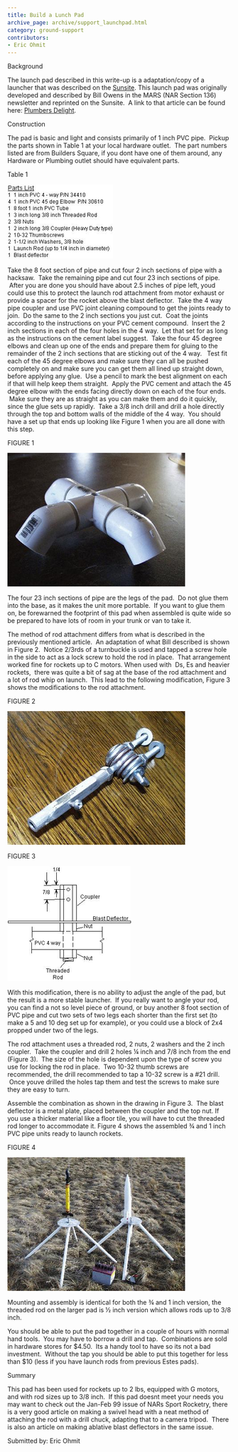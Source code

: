 ```yaml
---
title: Build a Lunch Pad
archive_page: archive/support_launchpad.html
category: ground-support
contributors:
- Eric Ohmit
---
```

Background

The launch pad described in this write-up is a adaptation/copy of a launcher that was described on the [Sunsite](http://metalab.unc.edu/pub/archives/rec.models.rockets/). This launch pad was originally developed and described by Bill Owens in the MARS (NAR Section 136) newsletter and reprinted on the Sunsite. &nbsp;A link to that article can be found here: [Plumbers Delight](http://metalab.unc.edu/pub/archives/rec.models.rockets/PLANS/launchpads/plumber.pad/).

Construction

The pad is basic and light and consists primarily of 1 inch PVC pipe. &nbsp;Pickup the parts shown in Table 1 at your local hardware outlet. &nbsp;The part numbers listed are from Builders Square, if you dont have one of them around, any Hardware or Plumbing outlet should have equivalent parts.

Table 1

![](/images/launchpad_table1.jpg)

Take the 8 foot section of pipe and cut four 2 inch sections of pipe with a hacksaw. &nbsp;Take the remaining pipe and cut four 23 inch sections of pipe. &nbsp;After you are done you should have about 2.5 inches of pipe left, youd could use this to protect the launch rod attachment from motor exhaust or provide a spacer for the rocket above the blast deflector. &nbsp;Take the 4 way pipe coupler and use PVC joint cleaning compound to get the joints ready to join. &nbsp;Do the same to the 2 inch sections you just cut. &nbsp;Coat the joints according to the instructions on your PVC cement compound.&nbsp; Insert the 2 inch sections in each of the four holes in the 4 way. &nbsp;Let that set for as long as the instructions on the cement label suggest. &nbsp;Take the four 45 degree elbows and clean up one of the ends and prepare them for gluing to the remainder of the 2 inch sections that are sticking out of the 4 way. &nbsp;&nbsp;Test fit each of the 45 degree elbows and make sure they can all be pushed completely on and make sure you can get them all lined up straight down, before applying any glue. &nbsp;Use a pencil to mark the best alignment on each if that will help keep them straight. &nbsp;Apply the PVC cement and attach the 45 degree elbow with the ends facing directly down on each of the four ends. &nbsp;Make sure they are as straight as you can make them and do it quickly, since the glue sets up rapidly.&nbsp; Take a 3/8 inch drill and drill a hole directly through the top and bottom walls of the middle of the 4 way. &nbsp;You should have a set up that ends up looking like Figure 1 when you are all done with this step.

FIGURE 1

![](/images/launchpad_fig1.jpg)

The four 23 inch sections of pipe are the legs of the pad. &nbsp;Do not glue them into the base, as it makes the unit more portable. &nbsp;If you want to glue them on, be forewarned the footprint of this pad when assembled is quite wide so be prepared to have lots of room in your trunk or van to take it.

The method of rod attachment differs from what is described in the previously mentioned article. &nbsp;An adaptation of what Bill described is shown in Figure 2. &nbsp;Notice 2/3rds of a turnbuckle is used and tapped a screw hole in the side to act as a lock screw to hold the rod in place. &nbsp;That arrangement worked fine for rockets up to C motors. When used with &nbsp;Ds, Es and heavier rockets, &nbsp;there was quite a bit of sag at the base of the rod attachment and a lot of rod whip on launch. &nbsp;This lead to the following modification, Figure 3 shows the modifications to the rod attachment.

FIGURE 2

![](/images/launchpad_fig2.jpg)

FIGURE 3

![](/images/launchpad_fig3.jpg)

With this modification, there is no ability to adjust the angle of the pad, but the result is a more stable launcher. &nbsp;If you really want to angle your rod, you can find a not so level piece of ground, or buy another 8 foot section of PVC pipe and cut two sets of two legs each shorter than the first set (to make a 5 and 10 deg set up for example), or you could use a block of 2x4 propped under two of the legs.

The rod attachment uses a threaded rod, 2 nuts, 2 washers and the 2 inch coupler. &nbsp;Take the coupler and drill 2 holes ¼ inch and 7/8 inch from the end (Figure 3). &nbsp;The size of the hole is dependent upon the type of screw you use for locking the rod in place.&nbsp; Two 10-32 thumb screws are recommended, the drill recommended to tap a 10-32 screw is a #21 drill. &nbsp;Once youve drilled the holes tap them and test the screws to make sure they are easy to turn.

Assemble the combination as shown in the drawing in Figure 3. &nbsp;The blast deflector is a metal plate, placed between the coupler and the top nut. If you use a thicker material like a floor tile, you will have to cut the threaded rod longer to accommodate it. Figure 4 shows the assembled ¾ and 1 inch PVC pipe units ready to launch rockets.

FIGURE 4

![](/images/launchpad_fig4.jpg)

Mounting and assembly is identical for both the ¾ and 1 inch version, the threaded rod on the larger pad is ½ inch version which allows rods up to 3/8 inch.

You should be able to put the pad together in a couple of hours with normal hand tools. &nbsp;You may have to borrow a drill and tap. &nbsp;Combinations are sold in hardware stores for $4.50. &nbsp;Its a handy tool to have so its not a bad investment. &nbsp;Without the tap you should be able to put this together for less than $10 (less if you have launch rods from previous Estes pads).

Summary

This pad has been used for rockets up to 2 lbs, equipped with G motors, and with rod sizes up to 3/8 inch.&nbsp; If this pad doesnt meet your needs you may want to check out the Jan-Feb 99 issue of NARs Sport Rocketry, there is a very good article on making a swivel head with a neat method of attaching the rod with a drill chuck, adapting that to a camera tripod. &nbsp;There is also an article on making ablative blast deflectors in the same issue.

Submitted by: Eric Ohmit

